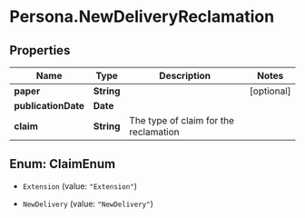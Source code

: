 # Persona.NewDeliveryReclamation

## Properties

Name | Type | Description | Notes
------------ | ------------- | ------------- | -------------
**paper** | **String** |  | [optional] 
**publicationDate** | **Date** |  | 
**claim** | **String** | The type of claim for the reclamation | 



## Enum: ClaimEnum


* `Extension` (value: `"Extension"`)

* `NewDelivery` (value: `"NewDelivery"`)




